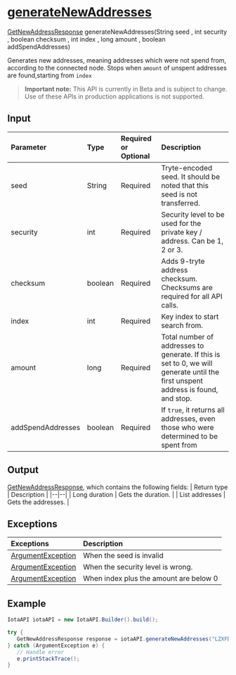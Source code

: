 
# [generateNewAddresses](https://github.com/iotaledger/iota-java/blob/master/jota/src/main/java/org/iota/jota/IotaAPI.java#L188)
 [GetNewAddressResponse](https://github.com/iotaledger/iota-java/blob/master/jota/src/main/java/org/iota/jota/dto/response/GetNewAddressResponse.java) generateNewAddresses(String seed , int security , boolean checksum , int index , long amount , boolean addSpendAddresses)

Generates new addresses, meaning addresses which were not spend from, according to the connected node. Stops when `amount` of unspent addresses are found,starting from `index`
> **Important note:** This API is currently in Beta and is subject to change. Use of these APIs in production applications is not supported.

## Input
| Parameter       | Type | Required or Optional | Description |
|:---------------|:--------|:--------| :--------|
| seed | String | Required | Tryte-encoded seed. It should be noted that this seed is not transferred. |
| security | int | Required | Security level to be used for the private key / address. Can be 1, 2 or 3. |
| checksum | boolean | Required | Adds 9-tryte address checksum. Checksums are required for all API calls. |
| index | int | Required | Key index to start search from. |
| amount | long | Required | Total number of addresses to generate.  If this is set to 0, we will generate until the first unspent address is found, and stop. |
| addSpendAddresses | boolean | Required | If `true`, it returns all addresses, even those who were determined to be spent from |
    
## Output
[GetNewAddressResponse](https://github.com/iotaledger/iota-java/blob/master/jota/src/main/java/org/iota/jota/dto/response/GetNewAddressResponse.java), which contains the following fields:
| Return type | Description |
|--|--|
| Long duration | Gets the duration. |
| List<String> addresses | Gets the addresses. |

## Exceptions
| Exceptions     | Description |
|:---------------|:--------|
| [ArgumentException](https://github.com/iotaledger/iota-java/blob/master/jota/src/main/java/org/iota/jota/error/ArgumentException.java) | When the seed is invalid |
| [ArgumentException](https://github.com/iotaledger/iota-java/blob/master/jota/src/main/java/org/iota/jota/error/ArgumentException.java) | When the security level is wrong. |
| [ArgumentException](https://github.com/iotaledger/iota-java/blob/master/jota/src/main/java/org/iota/jota/error/ArgumentException.java) | When index plus the amount are below 0 |


 ## Example
 
 ```Java
 IotaAPI iotaAPI = new IotaAPI.Builder().build();

try { 
    GetNewAddressResponse response = iotaAPI.generateNewAddresses("LZXFD9PFC9GPSTMKHXOIPQ9BHCCLFAVXPZMPEHHADJEAOQCFZJMYSRADXWCGGHO9IHSLDAVG9CALDOSWC", "956", "true", "281", "amount", "UIGJSVU9PXUIWFKEPFKUW9OIRFCXLEBBHBRCRCOOYZCANZL9Q99UJPOHPEYTAU9JMDRQUPMKRSGEARRMC");
} catch (ArgumentException e) { 
    // Handle error
    e.printStackTrace(); 
}
 ```
